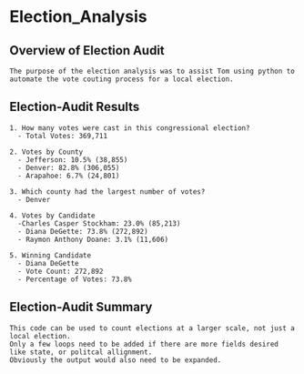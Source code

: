 # Election_Analysis

## Overview of Election Audit
    The purpose of the election analysis was to assist Tom using python to automate the vote couting process for a local election.
    
## Election-Audit Results
    1. How many votes were cast in this congressional election? 
      - Total Votes: 369,711
      
    2. Votes by County
      - Jefferson: 10.5% (38,855)
      - Denver: 82.8% (306,055)
      - Arapahoe: 6.7% (24,801)
      
    3. Which county had the largest number of votes?
      - Denver
      
    4. Votes by Candidate
      -Charles Casper Stockham: 23.0% (85,213)
      - Diana DeGette: 73.8% (272,892)
      - Raymon Anthony Doane: 3.1% (11,606)
      
    5. Winning Candidate
      - Diana DeGette
      - Vote Count: 272,892
      - Percentage of Votes: 73.8%

## Election-Audit Summary
    This code can be used to count elections at a larger scale, not just a local election. 
    Only a few loops need to be added if there are more fields desired like state, or politcal allignment.
    Obviously the output would also need to be expanded.
    
    
    
